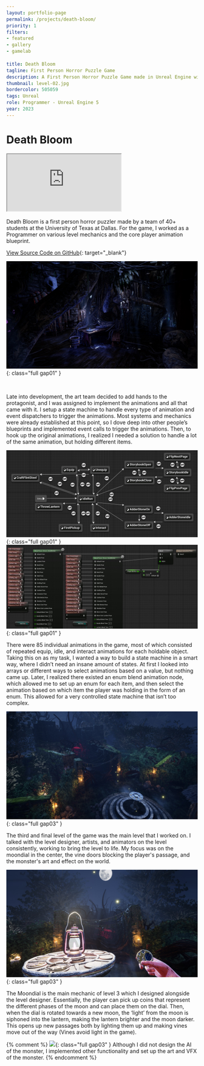 ```yaml
---
layout: portfolio-page
permalink: /projects/death-bloom/
priority: 1
filters:
- featured
- gallery
- gamelab

title: Death Bloom
tagline: First Person Horror Puzzle Game
description: A First Person Horror Puzzle Game made in Unreal Engine with a team of 40+ students at UTD.
thumbnail: level-02.jpg
bordercolor: 505059
tags: Unreal
role: Programmer - Unreal Engine 5
year: 2023
---
```


# Death Bloom

<iframe class="full aspect16-9" src="https://www.youtube.com/embed/2myu7wgIIP8?autoplay=1&mute=1&loop=1&list=PLRNKKzTiLuHTvUxQyooEYBcjeP0ZtC-N6" allowfullscreen></iframe>

Death Bloom is a first person horror puzzler made by a team of 40+ students at the University of Texas at Dallas. For the game, I worked as a Programmer on various level mechanics and the core player animation blueprint.

[View Source Code on GitHub](https://github.com/metalac190/GameLab_S23Game){: target="_blank"}

![](level-02.jpg){: class="full gap01" }

<br>

Late into development, the art team decided to add hands to the protagonist, and I was assigned to implement the animations and all that came with it. I setup a state machine to handle every type of animation and event dispatchers to trigger the animations. Most systems and mechanics were already established at this point, so I dove deep into other people’s blueprints and implemented event calls to trigger the animations. Then, to hook up the original animations, I realized I needed a solution to handle a lot of the same animation, but holding different items.

![](hands-state-machine.jpg){: class="full gap01" }
![](hands-enum-blend.jpg){: class="full gap01" }

There were 85 individual animations in the game, most of which consisted of repeated equip, idle, and interact animations for each holdable object. Taking this on as my task, I wanted a way to build a state machine in a smart way, where I didn’t need an insane amount of states. At first I looked into arrays or different ways to select animations based on a value, but nothing came up. Later, I realized there existed an enum blend animation node, which allowed me to set up an enum for each item, and then select the animation based on which item the player was holding in the form of an enum. This allowed for a very controlled state machine that isn’t too complex.

![](level-03.jpg){: class="full gap03" }

The third and final level of the game was the main level that I worked on. I talked with the level designer, artists, and animators on the level consistently, working to bring the level to life. My focus was on the moondial in the center, the vine doors blocking the player's passage, and the monster's art and effect on the world.

![](moondial.jpg){: class="full gap03" }

The Moondial is the main mechanic of level 3 which I designed alongside the level designer. Essentially, the player can pick up coins that represent the different phases of the moon and can place them on the dial. Then, when the dial is rotated towards a new moon, the ‘light’ from the moon is siphoned into the lantern, making the lantern brighter and the moon darker. This opens up new passages both by lighting them up and making vines move out of the way (Vines avoid light in the game).

{% comment %}
![](arveado.jpg){: class="full gap03" }
Although I did not design the AI of the monster, I implemented other functionality and set up the art and VFX of the monster.
{% endcomment %} 